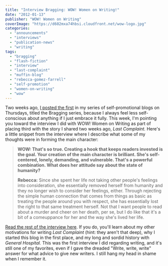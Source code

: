 ```yaml
---
title: "Interview Bragging: WOW! Women on Writing!"
date: "2012-01-13"
publisher: "WOW! Women on Writing"
coverImage: "https://d602mxa74hbsi.cloudfront.net/wow-logo.jpg"
categories:
  - "announcements"
  - "interviews"
  - "publication-news"
  - "writing"
tags:
  - "bragging"
  - "flash-fiction"
  - "interview"
  - "last-complaint"
  - "muffin-blog"
  - "rebecca-gomez-farrell"
  - "self-promotion"
  - "women-on-writing"
  - "wow"
---
```


Two weeks ago, [I posted the first](https://rebeccagomezfarrell.com/posts/2012-01-05-fiction-bragging-last-complaint "The Gourmez Bragging Series") in my series of self-promotional blogs on Thursdays, titled the Bragging series, because I always feel less self-conscious about anything if I just embrace it fully. This week, I'm pointing you toward the interview I did with WOW! Women on Writing as part of placing third with the story I shared two weeks ago, _Last Complaint._ Here's a little snippet from the interview where I describe what some of my thoughts were in forming the main character:

> **WOW: That's so true. Creating a hook that keeps readers invested is the goal. Your creation of the main character is brilliant. She's self-centered, lonely, demanding, and vulnerable. That's a powerful combination. What does her attitude say about the state of humanity?**
>
> **Rebecca:** Since she spent her life not taking other people's feelings into consideration, she essentially removed herself from humanity and they no longer wish to consider her feelings, either. Through rejecting the simple human connection that comes from things as basic as treating the people around you with respect, she has essentially lost the right to that same treatment herself. Not that I want people to read about a murder and cheer on her death, per se, but I do like that it's a bit of a comeuppance for her and the way she's lived her life.

[Read the rest of the interview here](http://muffin.wow-womenonwriting.com/2009/12/interview-with-rebecca-gomez-farrell.html "Rebecca Gomez Farrell interview"). If you do, you'll learn about my other motivations for writing _Last Complaint_ (hint: they aren't that deep), why I started this blog in the first place, and my long and sordid history with _General Hospital._ This was the first interview I did regarding writing, and it's still one of my favorites, even if I gave the dreaded "Write, write, write" answer for what advice to give new writers. I still hang my head in shame when I remember it.
